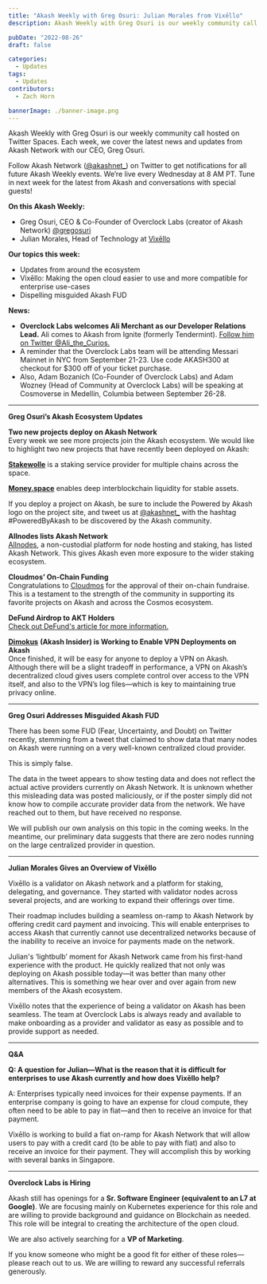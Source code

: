```yaml
---
title: "Akash Weekly with Greg Osuri: Julian Morales from Vixēllo"
description: Akash Weekly with Greg Osuri is our weekly community call hosted on Twitter Spaces. Each week, we cover the latest news and updates from Akash Network with our CEO, Greg Osuri.

pubDate: "2022-08-26"
draft: false

categories:
  - Updates
tags:
  - Updates
contributors:
  - Zach Horn

bannerImage: ./banner-image.png
---
```


Akash Weekly with Greg Osuri is our weekly community call hosted on Twitter Spaces. Each week, we cover the latest news and updates from Akash Network with our CEO, Greg Osuri.

Follow Akash Network ([@akashnet\_](https://x.com/akashnet)) on Twitter to get notifications for all future Akash Weekly events. We’re live every Wednesday at 8 AM PT. Tune in next week for the latest from Akash and conversations with special guests!

**On this Akash Weekly:**

- Greg Osuri, CEO & Co-Founder of Overclock Labs (creator of Akash Network) [@gregosuri](https://twitter.com/gregosuri)
- Julian Morales, Head of Technology at [Vixēllo](https://vixello.com/)

**Our topics this week:**

- Updates from around the ecosystem
- Vixēllo: Making the open cloud easier to use and more compatible for enterprise use-cases
- Dispelling misguided Akash FUD

**News:**

- **Overclock Labs welcomes Ali Merchant as our Developer Relations Lead.** Ali comes to Akash from Ignite (formerly Tendermint). [Follow him on Twitter @Ali_the_Curios.](https://twitter.com/Ali_the_Curios)
- A reminder that the Overclock Labs team will be attending Messari Mainnet in NYC from September 21-23. Use code AKASH300 at checkout for $300 off of your ticket purchase.
- Also, Adam Bozanich (Co-Founder of Overclock Labs) and Adam Wozney (Head of Community at Overclock Labs) will be speaking at Cosmoverse in Medellín, Columbia between September 26-28.

---

**Greg Osuri’s Akash Ecosystem Updates**

**Two new projects deploy on Akash Network**  
Every week we see more projects join the Akash ecosystem. We would like to highlight two new projects that have recently been deployed on Akash:

[**Stakewolle**](https://stakewolle.com/) is a staking service provider for multiple chains across the space.

[**Money.space**](https://money.space/) enables deep interblockchain liquidity for stable assets.

If you deploy a project on Akash, be sure to include the Powered by Akash logo on the project site, and tweet us at [@akashnet\_](https://x.com/akashnet) with the hashtag #PoweredByAkash to be discovered by the Akash community.

**Allnodes lists Akash Network**  
[Allnodes](https://www.allnodes.com/), a non-custodial platform for node hosting and staking, has listed Akash Network. This gives Akash even more exposure to the wider staking ecosystem.

**Cloudmos’ On-Chain Funding**  
Congratulations to [Cloudmos](https://cloudmos.io/) for the approval of their on-chain fundraise. This is a testament to the strength of the community in supporting its favorite projects on Akash and across the Cosmos ecosystem.

**DeFund Airdrop to AKT Holders**  
[Check out DeFund's article for more information.](https://medium.com/defund-finance/airdrop-d-c2685d282858)

[**Dimokus**](https://twitter.com/Dimokus_vrn) **(Akash Insider) is Working to Enable VPN Deployments on Akash**  
Once finished, it will be easy for anyone to deploy a VPN on Akash. Although there will be a slight tradeoff in performance, a VPN on Akash’s decentralized cloud gives users complete control over access to the VPN itself, and also to the VPN’s log files—which is key to maintaining true privacy online.

---

**Greg Osuri Addresses Misguided Akash FUD**

There has been some FUD (Fear, Uncertainty, and Doubt) on Twitter recently, stemming from a tweet that claimed to show data that many nodes on Akash were running on a very well-known centralized cloud provider.

This is simply false.

The data in the tweet appears to show testing data and does not reflect the actual active providers currently on Akash Network. It is unknown whether this misleading data was posted maliciously, or if the poster simply did not know how to compile accurate provider data from the network. We have reached out to them, but have received no response.

We will publish our own analysis on this topic in the coming weeks. In the meantime, our preliminary data suggests that there are zero nodes running on the large centralized provider in question.

---

**Julian Morales Gives an Overview of Vixēllo**

Vixēllo is a validator on Akash network and a platform for staking, delegating, and governance. They started with validator nodes across several projects, and are working to expand their offerings over time.

Their roadmap includes building a seamless on-ramp to Akash Network by offering credit card payment and invoicing. This will enable enterprises to access Akash that currently cannot use decentralized networks because of the inability to receive an invoice for payments made on the network.

Julian's ‘lightbulb’ moment for Akash Network came from his first-hand experience with the product. He quickly realized that not only was deploying on Akash possible today—it was better than many other alternatives. This is something we hear over and over again from new members of the Akash ecosystem.

Vixēllo notes that the experience of being a validator on Akash has been seamless. The team at Overclock Labs is always ready and available to make onboarding as a provider and validator as easy as possible and to provide support as needed.

---

**Q&A**

**Q: A question for Julian—What is the reason that it is difficult for enterprises to use Akash currently and how does Vixēllo help?**

A: Enterprises typically need invoices for their expense payments. If an enterprise company is going to have an expense for cloud compute, they often need to be able to pay in fiat—and then to receive an invoice for that payment.

Vixēllo is working to build a fiat on-ramp for Akash Network that will allow users to pay with a credit card (to be able to pay with fiat) and also to receive an invoice for their payment. They will accomplish this by working with several banks in Singapore.

---

**Overclock Labs is Hiring**

Akash still has openings for a **Sr. Software Engineer (equivalent to an L7 at Google)**. We are focusing mainly on Kubernetes experience for this role and are willing to provide background and guidance on Blockchain as needed. This role will be integral to creating the architecture of the open cloud.

We are also actively searching for a **VP of Marketing**.

If you know someone who might be a good fit for either of these roles—please reach out to us. We are willing to reward any successful referrals generously.
